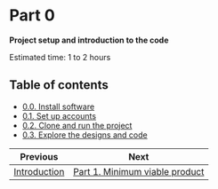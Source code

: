 # Part 0

**Project setup and introduction to the code**

Estimated time: 1 to 2 hours

## Table of contents

- [0.0. Install software](./0-0-Install.md)
- [0.1. Set up accounts](./0-1-Set-up.md)
- [0.2. Clone and run the project](./0-2-Clone.md)
- [0.3. Explore the designs and code](./0-3-Explore.md)

| Previous                           | Next                                         |
| ---------------------------------- | -------------------------------------------- |
| [Introduction](../Introduction.md) | [Part 1. Minimum viable product](../part-1/) |
